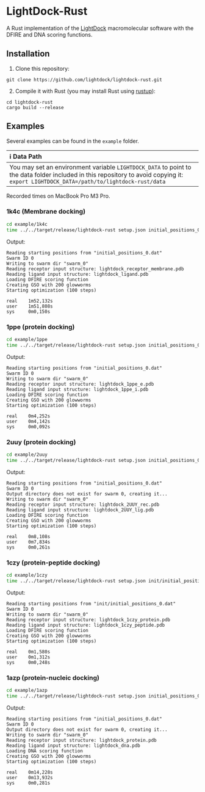 # LightDock-Rust

A Rust implementation of the [LightDock](https://lightdock.org) macromolecular software with the DFIRE and DNA scoring functions.

## Installation
1. Clone this repository:

 ```
 git clone https://github.com/lightdock/lightdock-rust.git
 ```

2. Compile it with Rust (you may install Rust using [rustup](https://rustup.rs/)):

 ```
 cd lightdock-rust
 cargo build --release
 ```
 
## Examples

Several examples can be found in the `example` folder.

| :information_source: Data Path          |
|:---------------------------|
| You may set an environment variable `LIGHTDOCK_DATA` to point to the data folder included in this repository to avoid copying it: `export LIGHTDOCK_DATA=/path/to/lightdock-rust/data`  |

Recorded times on MacBook Pro M3 Pro.

### 1k4c (Membrane docking)

```bash
cd example/1k4c
time ../../target/release/lightdock-rust setup.json initial_positions_0.dat 100 dfire
```

Output:

```
Reading starting positions from "initial_positions_0.dat"
Swarm ID 0
Writing to swarm dir "swarm_0"
Reading receptor input structure: lightdock_receptor_membrane.pdb
Reading ligand input structure: lightdock_ligand.pdb
Loading DFIRE scoring function
Creating GSO with 200 glowworms
Starting optimization (100 steps)

real    1m52,132s
user    1m51,808s
sys     0m0,150s
```

### 1ppe (protein docking)

```bash
cd example/1ppe
time ../../target/release/lightdock-rust setup.json initial_positions_0.dat 100 dfire
```

Output:

```
Reading starting positions from "initial_positions_0.dat"
Swarm ID 0
Writing to swarm dir "swarm_0"
Reading receptor input structure: lightdock_1ppe_e.pdb
Reading ligand input structure: lightdock_1ppe_i.pdb
Loading DFIRE scoring function
Creating GSO with 200 glowworms
Starting optimization (100 steps)

real    0m4,252s
user    0m4,142s
sys     0m0,092s
```

### 2uuy (protein docking)

```bash
cd example/2uuy
time ../../target/release/lightdock-rust setup.json initial_positions_0.dat 100 dfire
```

Output:

```
Reading starting positions from "initial_positions_0.dat"
Swarm ID 0
Output directory does not exist for swarm 0, creating it...
Writing to swarm dir "swarm_0"
Reading receptor input structure: lightdock_2UUY_rec.pdb
Reading ligand input structure: lightdock_2UUY_lig.pdb
Loading DFIRE scoring function
Creating GSO with 200 glowworms
Starting optimization (100 steps)

real    0m8,108s
user    0m7,834s
sys	    0m0,261s
```

### 1czy (protein-peptide docking)

```bash
cd example/1czy
time ../../target/release/lightdock-rust setup.json init/initial_positions_0.dat 100 dfire
```

Output:

```
Reading starting positions from "init/initial_positions_0.dat"
Swarm ID 0
Writing to swarm dir "swarm_0"
Reading receptor input structure: lightdock_1czy_protein.pdb
Reading ligand input structure: lightdock_1czy_peptide.pdb
Loading DFIRE scoring function
Creating GSO with 200 glowworms
Starting optimization (100 steps)

real    0m1,580s
user    0m1,312s
sys	    0m0,248s
```

### 1azp (protein-nucleic docking)

```bash
cd example/1azp
time ../../target/release/lightdock-rust setup.json initial_positions_0.dat 100 dna
```

Output:

```
Reading starting positions from "initial_positions_0.dat"
Swarm ID 0
Output directory does not exist for swarm 0, creating it...
Writing to swarm dir "swarm_0"
Reading receptor input structure: lightdock_protein.pdb
Reading ligand input structure: lightdock_dna.pdb
Loading DNA scoring function
Creating GSO with 200 glowworms
Starting optimization (100 steps)

real    0m14,228s
user    0m13,932s
sys     0m0,281s
```

